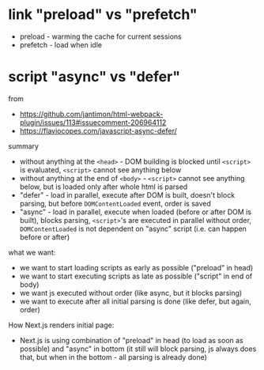 # link "preload" vs "prefetch"

- preload - warming the cache for current sessions
- prefetch - load when idle

# script "async" vs "defer"

from
- https://github.com/jantimon/html-webpack-plugin/issues/113#issuecomment-206964112
- https://flaviocopes.com/javascript-async-defer/

summary
- without anything at the `<head>` - DOM building is blocked until `<script>` is evaluated, `<script>` cannot see anything below
- without anything at the end of `<body>` - `<script>` cannot see anything below, but is loaded only after whole html is parsed
- "defer" - load in parallel, execute after DOM is built, doesn't block parsing, but before `DOMContentLoaded` event, order is saved
- "async" - load in parallel, execute when loaded (before or after DOM is built), blocks parsing, `<script>`'s are executed in parallel without order, `DOMContentLoaded` is not dependent on "async" script (i.e. can happen before or after)

what we want:
- we want to start loading scripts as early as possible ("preload" in head)
- we want to start executing scripts as late as possible ("script" in end of body)
- we want js executed without order (like async, but it blocks parsing)
- we want to execute after all initial parsing is done (like defer, but again, order)

How Next.js renders initial page:
- Next.js is using combination of "preload" in head (to load as soon as possible) and "async" in bottom (it still will block parsing, js always does that, but when in the bottom - all parsing is already done)
